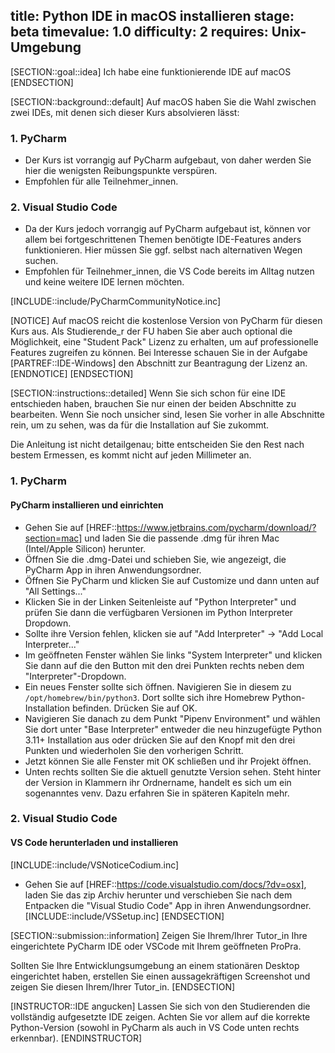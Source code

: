 title: Python IDE in macOS installieren
stage: beta
timevalue: 1.0
difficulty: 2
requires: Unix-Umgebung
---

[SECTION::goal::idea]
Ich habe eine funktionierende IDE auf macOS
[ENDSECTION]


[SECTION::background::default]
Auf macOS haben Sie die Wahl zwischen zwei IDEs, mit denen sich dieser Kurs absolvieren lässt:


### 1. PyCharm

- Der Kurs ist vorrangig auf PyCharm aufgebaut, von daher werden Sie hier die wenigsten 
  Reibungspunkte verspüren.
- Empfohlen für alle Teilnehmer_innen.


### 2. Visual Studio Code

- Da der Kurs jedoch vorrangig auf PyCharm aufgebaut ist, können vor allem bei fortgeschrittenen
  Themen benötigte IDE-Features anders funktionieren. Hier müssen Sie ggf. selbst nach 
  alternativen Wegen suchen.
- Empfohlen für Teilnehmer_innen, die VS Code bereits im Alltag nutzen und keine weitere IDE lernen 
  möchten.

[INCLUDE::include/PyCharmCommunityNotice.inc]

[NOTICE]
Auf macOS reicht die kostenlose Version von PyCharm für diesen Kurs aus.
Als Studierende_r der FU haben Sie aber auch optional die Möglichkeit, eine "Student Pack" 
Lizenz zu erhalten, um auf professionelle Features zugreifen zu können.
Bei Interesse schauen Sie in der Aufgabe [PARTREF::IDE-Windows] den Abschnitt zur Beantragung 
der Lizenz an.
[ENDNOTICE]
[ENDSECTION]


[SECTION::instructions::detailed]
Wenn Sie sich schon für eine IDE entschieden haben, brauchen Sie nur einen der beiden Abschnitte 
zu bearbeiten.
Wenn Sie noch unsicher sind, lesen Sie vorher in alle Abschnitte rein, um zu sehen, was da für 
die Installation auf Sie zukommt. 

Die Anleitung ist nicht detailgenau; bitte entscheiden Sie den Rest nach bestem Ermessen,
es kommt nicht auf jeden Millimeter an.


### 1. PyCharm


#### PyCharm installieren und einrichten

- Gehen Sie auf [HREF::https://www.jetbrains.com/pycharm/download/?section=mac] und laden Sie 
  die passende .dmg für ihren Mac (Intel/Apple Silicon) herunter.
- Öffnen Sie die .dmg-Datei und schieben Sie, wie angezeigt, die PyCharm App in ihren 
  Anwendungsordner.
- Öffnen Sie PyCharm und klicken Sie auf Customize und dann unten auf "All Settings..."
- Klicken Sie in der Linken Seitenleiste auf "Python Interpreter" und prüfen Sie dann die 
  verfügbaren Versionen im Python Interpreter Dropdown.
- Sollte ihre Version fehlen, klicken sie auf "Add Interpreter" -> "Add Local Interpreter..."
- Im geöffneten Fenster wählen Sie links "System Interpreter" und klicken Sie dann auf die den 
  Button mit den drei Punkten rechts neben dem "Interpreter"-Dropdown.
- Ein neues Fenster sollte sich öffnen. Navigieren Sie in diesem zu `/opt/homebrew/bin/python3`. 
  Dort sollte sich ihre Homebrew Python-Installation befinden. Drücken Sie auf OK.
- Navigieren Sie danach zu dem Punkt "Pipenv Environment" und wählen Sie dort unter "Base 
  Interpreter" entweder die neu hinzugefügte Python 3.11+ Installation aus oder drücken Sie auf 
  den Knopf mit den drei Punkten und wiederholen Sie den vorherigen Schritt.
- Jetzt können Sie alle Fenster mit OK schließen und ihr Projekt öffnen. 
- Unten rechts sollten Sie die aktuell genutzte Version sehen. Steht hinter der Version in 
  Klammern ihr Ordnername, handelt es sich um ein sogenanntes venv. Dazu erfahren Sie in 
  späteren Kapiteln mehr.


### 2. Visual Studio Code


#### VS Code herunterladen und installieren

[INCLUDE::include/VSNoticeCodium.inc]

- Gehen Sie auf [HREF::https://code.visualstudio.com/docs/?dv=osx], laden Sie das zip Archiv 
  herunter und verschieben Sie nach dem Entpacken die "Visual Studio Code" App in ihren 
  Anwendungsordner. 
[INCLUDE::include/VSSetup.inc]
[ENDSECTION]


[SECTION::submission::information]
Zeigen Sie Ihrem/Ihrer Tutor_in Ihre eingerichtete PyCharm IDE oder VSCode mit Ihrem geöffneten 
ProPra.

Sollten Sie Ihre Entwicklungsumgebung an einem stationären Desktop eingerichtet haben, erstellen 
Sie einen aussagekräftigen Screenshot und zeigen Sie diesen Ihrem/Ihrer Tutor_in.
[ENDSECTION]

[INSTRUCTOR::IDE angucken]
Lassen Sie sich von den Studierenden die vollständig aufgesetzte IDE zeigen.
Achten Sie vor allem auf die korrekte Python-Version (sowohl in PyCharm als auch in VS Code unten 
rechts erkennbar).
[ENDINSTRUCTOR]
